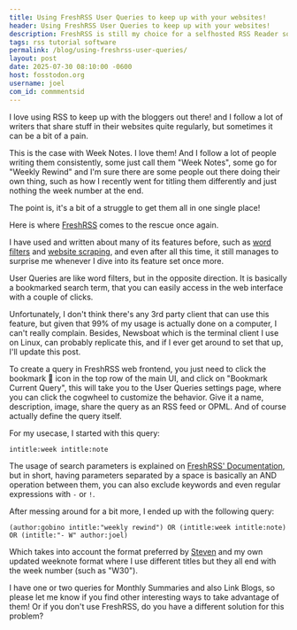 ```yaml
---
title: Using FreshRSS User Queries to keep up with your websites!
header: Using FreshRSS User Queries to keep up with your websites!
description: FreshRSS is still my choice for a selfhosted RSS Reader solution. And User Queries, which have existed for a while, are yet another reason why!
tags: rss tutorial software
permalink: /blog/using-freshrss-user-queries/
layout: post
date: 2025-07-30 08:10:00 -0600
host: fosstodon.org
username: joel
com_id: commmentsid
---
```


I love using RSS to keep up with the bloggers out there! and I follow a lot of writers that share stuff in their websites quite regularly, but sometimes it can be a bit of a pain.

This is the case with Week Notes. I love them! And I follow a lot of people writing them consistently, some just call them "Week Notes", some go for "Weekly Rewind" and I'm sure there are some people out there doing their own thing, such as how I recently went for titling them differently and just nothing the week number at the end.

The point is, it's a bit of a struggle to get them all in one single place!

Here is where [FreshRSS](https://freshrss.org) comes to the rescue once again.

I have used and written about many of its features before, such as [word filters](/blog/word-filters) and [website scraping](/blog/newsboat-queries-and-freshrss-scraping), and even after all this time, it still manages to surprise me whenever I dive into its feature set once more.

User Queries are like word filters, but in the opposite direction. It is basically a bookmarked search term, that you can easily access in the web interface with a couple of clicks.

Unfortunately, I don't think there's any 3rd party client that can use this feature, but given that 99% of my usage is actually done on a computer, I can't really complain. Besides, Newsboat which is the terminal client I use on Linux, can probably replicate this, and if I ever get around to set that up, I'll update this post.

To create a query in FreshRSS web frontend, you just need to click the bookmark 🔖 icon in the top row of the main UI, and click on "Bookmark Current Query", this will take you to the User Queries settings page, where you can click the cogwheel to customize the behavior. Give it a name, description, image, share the query as an RSS feed or OPML. And of course actually define the query itself.

For my usecase, I started with this query:

```
intitle:week intitle:note
```

The usage of search parameters is explained on [FreshRSS' Documentation](https://freshrss.github.io/FreshRSS/en/users/10_filter.html#with-the-search-field), but in short, having parameters separated by a space is basically an AND operation between them, you can also exclude keywords and even regular expressions with `-` or `!`.

After messing around for a bit more, I ended up with the following query:

```
(author:gobino intitle:"weekly rewind") OR (intitle:week intitle:note) OR (intitle:"- W" author:joel)
```

Which takes into account the format preferred by [Steven](https://gobino.be) and my own updated weeknote format where I use different titles but they all end with the week number (such as "W30").

I have one or two queries for Monthly Summaries and also Link Blogs, so please let me know if you find other interesting ways to take advantage of them! Or if you don't use FreshRSS, do you have a different solution for this problem?
